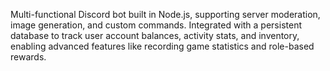Multi-functional Discord bot built in Node.js, supporting server moderation, image generation, and custom commands. Integrated with a persistent database to track user account balances, activity stats, and inventory, enabling advanced features like recording game statistics and role-based rewards.
